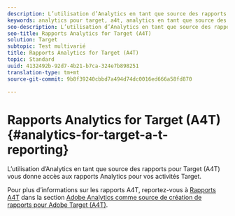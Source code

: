 ```yaml
---
description: L’utilisation d’Analytics en tant que source des rapports pour Target (A4T) vous donne accès aux rapports Analytics pour vos activités Target.
keywords: analytics pour target, a4t, analytics en tant que source des rapports
seo-description: L’utilisation d’Analytics en tant que source des rapports pour Target (A4T) vous donne accès aux rapports Analytics pour vos activités Target.
seo-title: Rapports Analytics for Target (A4T)
solution: Target
subtopic: Test multivarié
title: Rapports Analytics for Target (A4T)
topic: Standard
uuid: 4132492b-92d7-4b21-b7ca-324e7b898251
translation-type: tm+mt
source-git-commit: 9b8f39240cbbd7a494d74dc0016ed666a58fd870

---
```



# Rapports Analytics for Target (A4T){#analytics-for-target-a-t-reporting}

L’utilisation d’Analytics en tant que source des rapports pour Target (A4T) vous donne accès aux rapports Analytics pour vos activités Target.

Pour plus d’informations sur les rapports A4T, reportez-vous à [Rapports A4T](../c-integrating-target-with-mac/a4t/reporting.md#concept_716AF8D545AD404EAAEE99A6DB7B9483) dans la section [Adobe Analytics comme source de création de rapports pour Adobe Target (A4T)](../c-integrating-target-with-mac/a4t/a4t.md#concept_7540C8C04259434AB6EE33B09F47A1DE).
